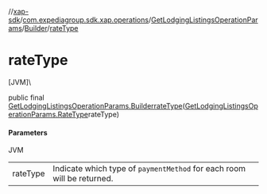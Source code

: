 //[xap-sdk](../../../../index.md)/[com.expediagroup.sdk.xap.operations](../../index.md)/[GetLodgingListingsOperationParams](../index.md)/[Builder](index.md)/[rateType](rate-type.md)

# rateType

[JVM]\

public final [GetLodgingListingsOperationParams.Builder](index.md)[rateType](rate-type.md)([GetLodgingListingsOperationParams.RateType](../-rate-type/index.md)rateType)

#### Parameters

JVM

| | |
|---|---|
| rateType | Indicate which type of `paymentMethod` for each room will be returned. |
